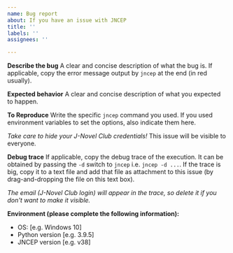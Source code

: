 ```yaml
---
name: Bug report
about: If you have an issue with JNCEP
title: ''
labels: ''
assignees: ''

---
```


**Describe the bug**
A clear and concise description of what the bug is. 
If applicable, copy the error message output by `jncep` at the end (in red usually).

**Expected behavior**
A clear and concise description of what you expected to happen.

**To Reproduce**
Write the specific `jncep` command you used.
If you used environment variables to set the options, also indicate them here.

*Take care to hide your J-Novel Club credentials!* This issue will be visible to everyone.

**Debug trace**
If applicable, copy the debug trace of the execution. It can be obtained by passing the `-d` switch to `jncep` i.e. `jncep -d ...`.
If the trace is big, copy it to a text file and add that file as attachment to this issue (by drag-and-dropping the file on this text box).

*The email (J-Novel Club login) will appear in the trace, so delete it if you don't want to make it visible.*

**Environment (please complete the following information):**
 - OS: [e.g. Windows 10]
 - Python version [e.g. 3.9.5]
 - JNCEP version [e.g. v38]
